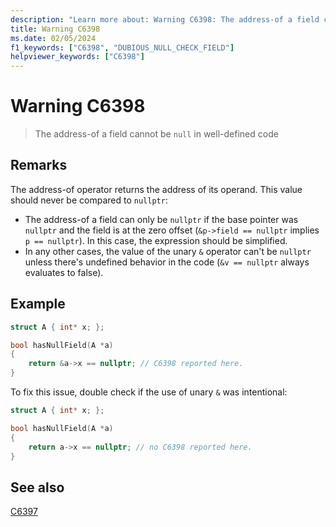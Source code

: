 ```yaml
---
description: "Learn more about: Warning C6398: The address-of a field cannot be null in well-defined code"
title: Warning C6398
ms.date: 02/05/2024
f1_keywords: ["C6398", "DUBIOUS_NULL_CHECK_FIELD"]
helpviewer_keywords: ["C6398"]
---
```

# Warning C6398

> The address-of a field cannot be `null` in well-defined code

## Remarks

The address-of operator returns the address of its operand. This value should never be compared to `nullptr`:
* The address-of a field can only be `nullptr` if the base pointer was `nullptr` and the field is at the zero offset (`&p->field == nullptr` implies `p == nullptr`). In this case, the expression should be simplified.
* In any other cases, the value of the unary `&` operator can't be `nullptr` unless there's undefined behavior in the code (`&v == nullptr` always evaluates to false).

## Example

```cpp
struct A { int* x; };

bool hasNullField(A *a)
{  
    return &a->x == nullptr; // C6398 reported here.
}
```

To fix this issue, double check if the use of unary `&` was intentional:

```cpp
struct A { int* x; };

bool hasNullField(A *a)
{  
    return a->x == nullptr; // no C6398 reported here.
}
```

## See also

[C6397](c6397.md)